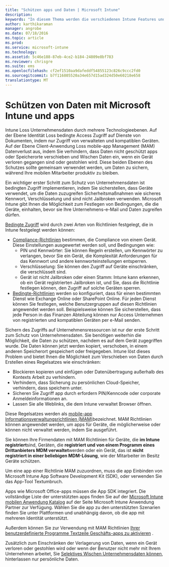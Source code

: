 ```yaml
---
title: "Schützen apps und Daten | Microsoft Intune"
description: 
keywords: "In diesem Thema werden die verschiedenen Intune Features und Funktionen, die Sie zum Schutz Ihres Unternehmens apps und Ihrer Daten verfügbar sind."
author: karthikaraman
manager: angrobe
ms.date: 07/18/2016
ms.topic: article
ms.prod: 
ms.service: microsoft-intune
ms.technology: 
ms.assetid: 5c46e188-87eb-4ce2-b184-24809e8bf783
ms.reviewer: chrisgre
ms.suite: ems
ms.openlocfilehash: cf2ef1510aa9dafeddf54855123c826c9ccc2fd0
ms.sourcegitcommit: b7f116805520a34e657d15ad324d50e60218e658
translationtype: MT
---
```

# Schützen von Daten mit Microsoft Intune und apps


Intune Loss Unternehmensdaten durch mehrere Technologieebenen.  Auf der Ebene Identität Loss bedingte Access Zugriff auf Dienste von Dokumenten, indem nur Zugriff von verwalteten und kompatiblen Geräten.  Auf der Ebene Client-Anwendung Loss mobile-app Management (MAM) Datenverlust aus, indem Sie verhindern, dass Daten nicht geschützt apps oder Speicherorte verschieben und Wischen Daten ein, wenn ein Gerät verloren gegangen sind oder gestohlen wird.  Diese beiden Ebenen des Schutzes sollte gemeinsam verwendet werden, um Daten zu sichern, während Ihre mobilen Mitarbeiter produktiv zu bleiben.

Ein wichtiger erster Schritt zum Schutz von Unternehmensdaten ist bedingten Zugriff implementieren, indem Sie sicherstellen, dass Geräte verwendet, um die Daten zuzugreifen Sicherheitsmaßnahmen wie sicheres Kennwort, Verschlüsselung und sind nicht Jailbroken verwenden. Microsoft Intune gibt Ihnen die Möglichkeit zum Festlegen von Bedingungen, die die Geräte, einhalten, bevor sie Ihre Unternehmens-e-Mail und Daten zugreifen dürfen.

[Bedingte Zugriff](restrict-access-to-email-and-o365-services-with-microsoft-intune.md) wird durch zwei Arten von Richtlinien festgelegt, die in Intune festgelegt werden können:
- [Compliance-Richtlinien](introduction-to-device-compliance-policies-in-microsoft-intune.md) bestimmen, die Compliance von einem Gerät. Diese Einstellungen ausgewertet werden soll, und Bedingungen wie:
  - PIN und Kennwörter: Sie können Regeln erstellen, um Kennwörter zu verlangen, bevor Sie ein Gerät, die Komplexität Anforderungen für das Kennwort und andere kennworteinstellungen entsperren.
  - Verschlüsselung: Sie können den Zugriff auf Geräte einschränken, die verschlüsselt sind.
  - Gerät ist nicht Jailbroken oder einen Stamm: Intune kann erkennen, ob ein Gerät registrierten Jailbroken ist, und Sie, dass die Richtlinie festlegen können, den Zugriff auf solche Geräten sperren.
- [Bedingte-Richtlinien](restrict-access-to-email-and-o365-services-with-microsoft-intune.md) werden so konfiguriert, dass für einen bestimmten Dienst wie Exchange Online oder SharePoint Online. Für jeden Dienst können Sie festlegen, welche Benutzergruppen auf diesen Richtlinien angewendet werden soll. Beispielsweise können Sie sicherstellen, dass jede Person in das Finanzen Abteilung können nur Access Unternehmen von registrierten und kompatiblen Geräten per e-Mail senden.

Sichern des Zugriffs auf Unternehmensressourcen ist nur der erste Schritt zum Schutz von Unternehmensdaten. Sie benötigen weiterhin die Möglichkeit, die Daten zu schützen, nachdem es auf dem Gerät zugegriffen wurde. Die Daten können jetzt werden kopiert, verschoben, in einem anderen Speicherort gespeichert oder freigegeben. Intune löst dieses Problem und bietet Ihnen die Möglichkeit zum Verschieben von Daten durch Erstellen eines Regelsatzes wie einschränken:
- Blockieren kopieren und einfügen oder Datenübertragung außerhalb des Kontexts Arbeit zu verhindern.
- Verhindern, dass Sicherung zu persönlichen Cloud-Speicher, verhindern, dass speichern unter.
- Sicheren Sie Zugriff app durch erfordern PIN/Kenncode oder corporate Anmeldeinformationen an.
- Lassen Sie alle Weblinks, die dem Intune verwaltet Browser öffnen.

Diese Regelsatzes werden als [mobile-app Informationsverwaltungsrichtlinien (MAM)](protect-app-data-using-mobile-app-management-policies-with-microsoft-intune.md)bezeichnet.  MAM Richtlinien können angewendet werden, um apps für Geräte, die möglicherweise oder können nicht verwaltet werden, indem Sie ausgeführt.  

Sie können Ihre Firmendaten mit MAM Richtlinien für Geräte, die **im Intune registriert**sind, Geräten, die **registriert und von einem Programm eines Drittanbieters MDM verwaltet**werden oder ein Gerät, das ist **nicht registriert in einer beliebigen MDM-Lösung**, wie der Mitarbeiter im Besitz Geräte schützen.

Um eine app einer Richtlinie MAM zuzuordnen, muss die app Einbinden von Microsoft Intune App Software Development Kit (SDK), oder verwenden Sie das App-Tool Textumbruch.

Apps wie Microsoft Office-apps müssen die App SDK integriert. Die vollständige Liste der unterstützten apps finden Sie auf der [Microsoft Intune mobilen Anwendung Katalog](https://www.microsoft.com/en-us/server-cloud/products/microsoft-intune/partners.aspx) auf der Seite Microsoft Intune Anwendung Partner zur Verfügung. Wählen Sie die app zu den unterstützten Szenarien finden Sie unter Plattformen und unabhängig davon, ob die app mit mehreren Identität unterstützt.

Außerdem können Sie zur Verwendung mit MAM Richtlinien [Ihrer benutzerdefinierte Programme Textzeile Geschäfts-apps zu aktivieren](decide-how-to-prepare-apps-for-mobile-application-management-with-microsoft-intune.md) .

Zusätzlich zum Einschränken der Verlagerung von Daten, wenn ein Gerät verloren oder gestohlen wird oder wenn der Benutzer nicht mehr mit Ihrem Unternehmen arbeitet, Sie [Selektives Wischen Unternehmensdaten können](wipe-managed-company-app-data-with-microsoft-intune.md), hinterlassen nur persönliche Daten.
